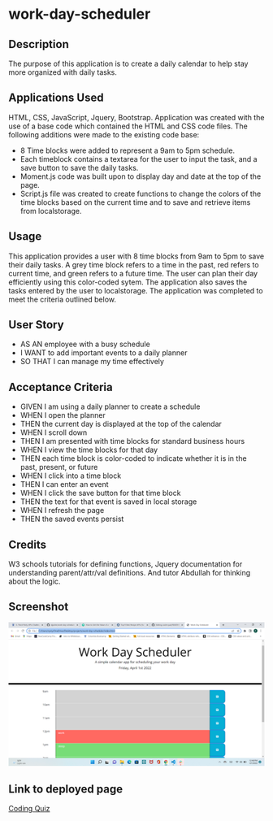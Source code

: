 # work-day-scheduler
## Description

The purpose of this application is to create a daily calendar to help stay more organized with daily tasks.

## Applications Used

HTML, CSS, JavaScript, Jquery, Bootstrap. Application was created with the use of a base code which contained the HTML and CSS code files. The following additions were made to the existing code base:
* 8 Time blocks were added to represent a 9am to 5pm schedule.
* Each timeblock contains a textarea for the user to input the task, and a save button to save the daily tasks.
* Moment.js code was built upon to display day and date at the top of the page.
* Script.js file was created to create functions to change the colors of the time blocks based on the current time and to save and retrieve items from localstorage.

## Usage

This application provides a user with 8 time blocks from 9am to 5pm to save their daily tasks. A grey time block refers to a time in the past, red refers to current time, and green refers to a future time. The user can plan their day efficiently using this color-coded sytem. The application also saves the tasks entered by the user to localstorage. The application was completed to meet the criteria outlined below.

## User Story

* AS AN employee with a busy schedule
* I WANT to add important events to a daily planner
* SO THAT I can manage my time effectively


## Acceptance Criteria

* GIVEN I am using a daily planner to create a schedule
* WHEN I open the planner
* THEN the current day is displayed at the top of the calendar
* WHEN I scroll down
* THEN I am presented with time blocks for standard business hours
* WHEN I view the time blocks for that day
* THEN each time block is color-coded to indicate whether it is in the past, present, or future
* WHEN I click into a time block
* THEN I can enter an event
* WHEN I click the save button for that time block
* THEN the text for that event is saved in local storage
* WHEN I refresh the page
* THEN the saved events persist

## Credits

W3 schools tutorials for defining functions, Jquery documentation for understanding parent/attr/val definitions. And tutor Abdullah for thinking about the logic.

## Screenshot

![alt="Screenshot of Landing Page"](./assets/images/screenshot.png)

## Link to deployed page

[Coding Quiz]( https://cpriyam90.github.io/code-quiz/)
